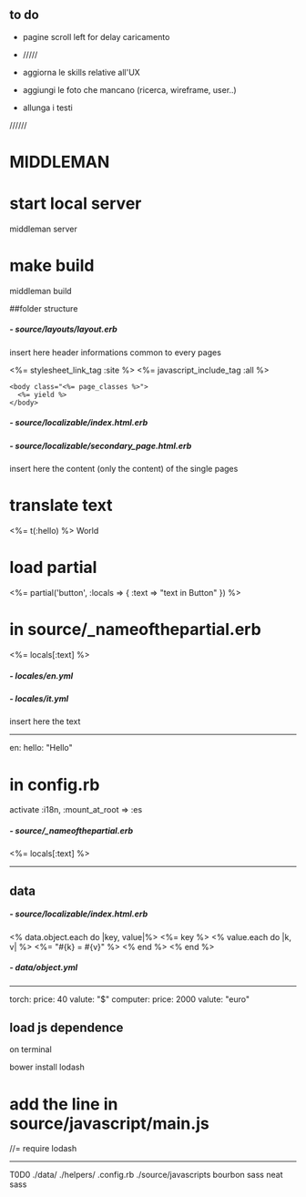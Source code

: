 ## to do 

- pagine scroll left for delay caricamento

- /////

- aggiorna le skills relative all'UX
- aggiungi le foto che mancano (ricerca, wireframe, user..) 
- allunga i testi

//////

# MIDDLEMAN 

  # start local server
  middleman server
  
  # make build 
  middleman build



##folder structure

##### - source/layouts/layout.erb
insert here header informations common to every pages
  
  <title><%= current_page.data.title %></title>
  
  <%= stylesheet_link_tag :site %>
    <%= javascript_include_tag :all %>
    
    <body class="<%= page_classes %>">
      <%= yield %>
    </body>
    
##### - source/localizable/index.html.erb
##### - source/localizable/secondary_page.html.erb
insert here the content (only the content) of the single pages

  # translate text
  <%= t(:hello) %> World
  
  # load partial
  <%= partial('button', :locals => { :text => "text in Button" }) %>
  
  # in source/_nameofthepartial.erb
  <%= locals[:text] %>
  
##### - locales/en.yml
##### - locales/it.yml
insert here the text

  ---
  en:
    hello: "Hello"
  
  # in config.rb
  activate :i18n, :mount_at_root => :es

##### - source/_nameofthepartial.erb

  <%= locals[:text] %>
  
---
## data

##### - source/localizable/index.html.erb

  <% data.object.each do |key, value|%>
    <%= key %>
    <% value.each do |k, v| %>
      <%= "#{k} = #{v}" %>
    <% end %>
  <% end %>
  
##### - data/object.yml
  ---
  torch:
    price: 40
    valute: "$"
  computer: 
    price: 2000
    valute: "euro"

## load js dependence
on terminal

  bower install lodash

  # add the line in source/javascript/main.js
  //= require lodash

  
---
T0D0
./data/
./helpers/
.config.rb
./source/javascripts
bourbon sass
neat sass


